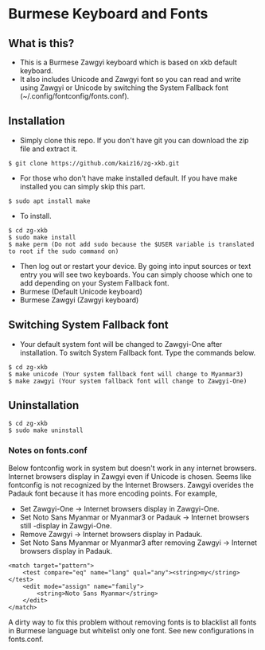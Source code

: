 Burmese Keyboard and Fonts
=========================

## What is this?

- This is a Burmese Zawgyi keyboard which is based on xkb default keyboard. 
- It also includes Unicode and Zawgyi font so you can read and write using Zawgyi or Unicode by switching the System Fallback font (~/.config/fontconfig/fonts.conf).

## Installation

- Simply clone this repo. If you don't have git you can download the zip file and extract it.
```
$ git clone https://github.com/kaiz16/zg-xkb.git
```
- For those who don't have make installed default. If you have make installed you can simply skip this part.
```
$ sudo apt install make
```
- To install.
```
$ cd zg-xkb
$ sudo make install
$ make perm (Do not add sudo because the $USER variable is translated to root if the sudo command on)
```

- Then log out or restart your device. By going into input sources or text entry you will see two keyboards. You can simply choose which one to add depending on your System Fallback font. 
- Burmese (Default Unicode keyboard) 
- Burmese Zawgyi (Zawgyi keyboard) 

## Switching System Fallback font

- Your default system font will be changed to Zawgyi-One after installation. To switch System Fallback font. Type the commands below.
```
$ cd zg-xkb
$ make unicode (Your system fallback font will change to Myanmar3)
$ make zawgyi (Your system fallback font will change to Zawgyi-One)
```

## Uninstallation
```
$ cd zg-xkb
$ sudo make uninstall 
```
### Notes on fonts.conf

Below fontconfig work in system but doesn't work in any internet browsers. Internet browsers display in Zawgyi even if Unicode is chosen.
Seems like fontconfig is not recognized by the Internet Browsers.
Zawgyi overides the Padauk font because it has more encoding points.
For example,
- Set Zawgyi-One -> Internet browsers display in Zawgyi-One.
- Set Noto Sans Myanmar or Myanmar3 or Padauk -> Internet browsers still -display in Zawgyi-One.
- Remove Zawgyi -> Internet browsers display in Padauk.
- Set Noto Sans Myanmar or Myanmar3 after removing Zawgyi -> Internet browsers display in Padauk.

```
<match target="pattern">
	<test compare="eq" name="lang" qual="any"><string>my</string></test>
	<edit mode="assign" name="family">
		<string>Noto Sans Myanmar</string>
	</edit>
</match>
```
A dirty way to fix this problem without removing fonts is to blacklist all fonts in Burmese language but whitelist only one font. See new configurations in fonts.conf.

